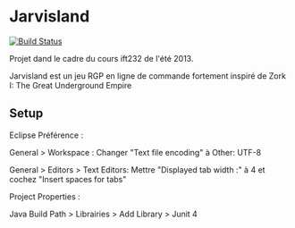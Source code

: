 Jarvisland
==========

[![Build Status](https://travis-ci.org/niclupien/Jarvisland.png?branch=master)](https://travis-ci.org/niclupien/Jarvisland)

Projet dand le cadre du cours ift232 de l'été 2013.

Jarvisland est un jeu RGP en ligne de commande fortement inspiré de Zork I: The Great Underground Empire

Setup
-----

Eclipse Préférence :

General > Workspace : 
Changer "Text file encoding" à Other: UTF-8

General > Editors > Text Editors:
Mettre "Displayed tab width :" à 4 et cochez "Insert spaces for tabs"

Project Properties :

Java Build Path > Librairies > Add Library > Junit 4
